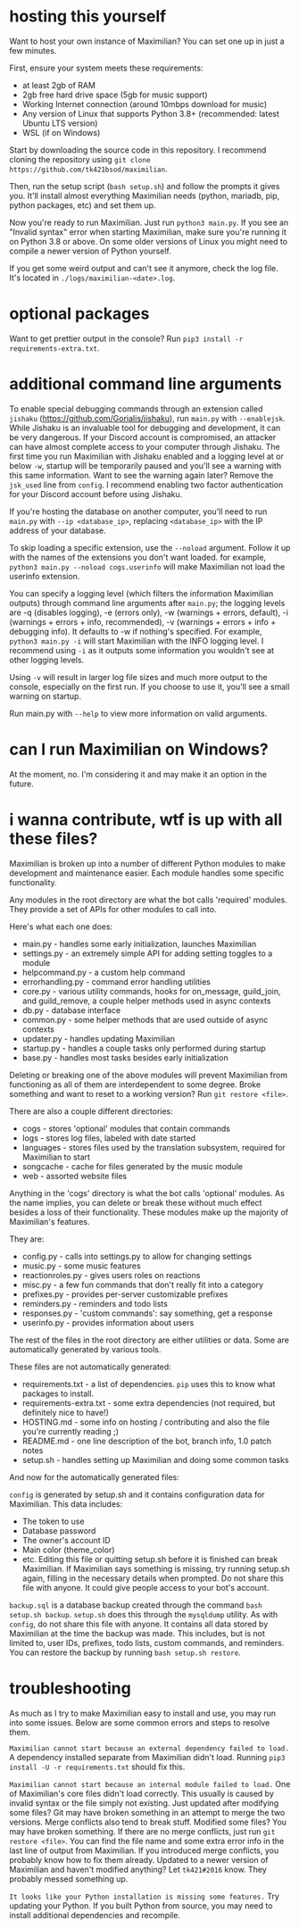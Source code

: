 # hosting this yourself
Want to host your own instance of Maximilian?
You can set one up in just a few minutes.

First, ensure your system meets these requirements:
- at least 2gb of RAM
- 2gb free hard drive space (5gb for music support)
- Working Internet connection (around 10mbps download for music)
- Any version of Linux that supports Python 3.8+ (recommended: latest Ubuntu LTS version)
- WSL (if on Windows)

Start by downloading the source code in this repository.  I recommend cloning the repository using `git clone https://github.com/tk421bsod/maximilian`.

Then, run the setup script (`bash setup.sh`) and follow the prompts it gives you.
It'll install almost everything Maximilian needs (python, mariadb, pip, python packages, etc) and set them up.

Now you're ready to run Maximilian. Just run `python3 main.py`.
If you see an "Invalid syntax" error when starting Maximilian, make sure you're running it on Python 3.8 or above. 
On some older versions of Linux you might need to compile a newer version of Python yourself.

If you get some weird output and can't see it anymore, check the log file. It's located in `./logs/maximilian-<date>.log`.

# optional packages
Want to get prettier output in the console?
Run `pip3 install -r requirements-extra.txt`.

# additional command line arguments 

To enable special debugging commands through an extension called `jishaku` (https://github.com/Gorialis/jishaku), run `main.py` with `--enablejsk`.
While Jishaku is an invaluable tool for debugging and development, it can be very dangerous. If your Discord account is compromised, an attacker can have almost complete access to your computer through Jishaku.
The first time you run Maximilian with Jishaku enabled and a logging level at or below `-w`, startup will be temporarily paused and you'll see a warning with this same information.
Want to see the warning again later? Remove the `jsk_used` line from `config`.
I recommend enabling two factor authentication for your Discord account before using Jishaku.

If you're hosting the database on another computer, you'll need to run `main.py` with `--ip <database_ip>`, replacing `<database_ip>` with the IP address of your database.

To skip loading a specific extension, use the `--noload` argument. Follow it up with the names of the extensions you don't want loaded. for example, `python3 main.py --noload cogs.userinfo` will make Maximilian not load the userinfo extension.

You can specify a logging level (which filters the information Maximilian outputs) through command line arguments after `main.py`; the logging levels are -q (disables logging), -e (errors only), -w (warnings + errors, default), -i (warnings + errors + info, recommended), -v (warnings + errors + info + debugging info).
It defaults to -w if nothing's specified.
For example, `python3 main.py -i` will start Maximilian with the INFO logging level.
I recommend using `-i` as it outputs some information you wouldn't see at other logging levels.

Using `-v` will result in larger log file sizes and much more output to the console, especially on the first run.
If you choose to use it, you'll see a small warning on startup.

Run main.py with `--help` to view more information on valid arguments.

# can I run Maximilian on Windows?
At the moment, no.
I'm considering it and may make it an option in the future.

# i wanna contribute, wtf is up with all these files?
Maximilian is broken up into a number of different Python modules to make development and maintenance easier.
Each module handles some specific functionality.

Any modules in the root directory are what the bot calls 'required' modules. They provide a set of APIs for other modules to call into.

Here's what each one does:
* main.py - handles some early initialization, launches Maximilian
* settings.py - an extremely simple API for adding setting toggles to a module
* helpcommand.py - a custom help command
* errorhandling.py - command error handling utilities
* core.py - various utility commands, hooks for on_message, guild_join, and guild_remove, a couple helper methods used in async contexts
* db.py - database interface
* common.py - some helper methods that are used outside of async contexts
* updater.py - handles updating Maximilian
* startup.py - handles a couple tasks only performed during startup
* base.py - handles most tasks besides early initialization

Deleting or breaking one of the above modules will prevent Maximilian from functioning as all of them are interdependent to some degree.
Broke something and want to reset to a working version? Run `git restore <file>`.

There are also a couple different directories:
* cogs - stores 'optional' modules that contain commands
* logs - stores log files, labeled with date started
* languages - stores files used by the translation subsystem, required for Maximilian to start
* songcache - cache for files generated by the music module
* web - assorted website files

Anything in the 'cogs' directory is what the bot calls 'optional' modules.
As the name implies, you can delete or break these without much effect besides a loss of their functionality.
These modules make up the majority of Maximilian's features.

They are:
* config.py - calls into settings.py to allow for changing settings
* music.py - some music features
* reactionroles.py - gives users roles on reactions
* misc.py - a few fun commands that don't really fit into a category
* prefixes.py - provides per-server customizable prefixes
* reminders.py - reminders and todo lists
* responses.py - 'custom commands': say something, get a response
* userinfo.py - provides information about users

The rest of the files in the root directory are either utilities or data.
Some are automatically generated by various tools.

These files are not automatically generated:
* requirements.txt - a list of dependencies. `pip` uses this to know what packages to install.
* requirements-extra.txt - some extra dependencies (not required, but definitely nice to have!)
* HOSTING.md - some info on hosting / contributing and also the file you're currently reading ;)
* README.md - one line description of the bot, branch info, 1.0 patch notes
* setup.sh - handles setting up Maximilian and doing some common tasks

And now for the automatically generated files:

`config` is generated by setup.sh and it contains configuration data for Maximilian. 
This data includes:
* The token to use
* Database password
* The owner's account ID
* Main color (theme_color)
* etc.
Editing this file or quitting setup.sh before it is finished can break Maximilian. 
If Maximilian says something is missing, try running setup.sh again, filling in the necessary details when prompted.
Do not share this file with anyone. It could give people access to your bot's account.

`backup.sql` is a database backup created through the command `bash setup.sh backup`.
`setup.sh` does this through the `mysqldump` utility.
As with `config`, do not share this file with anyone. It contains all data stored by Maximilian at the time the backup was made.
This includes, but is not limited to, user IDs, prefixes, todo lists, custom commands, and reminders.
You can restore the backup by running `bash setup.sh restore`.

# troubleshooting
As much as I try to make Maximilian easy to install and use, you may run into some issues.
Below are some common errors and steps to resolve them.

`Maximilian cannot start because an external dependency failed to load.`
A dependency installed separate from Maximilian didn't load.
Running `pip3 install -U -r requirements.txt` should fix this.

`Maximilian cannot start because an internal module failed to load.`
One of Maximilian's core files didn't load correctly.
This usually is caused by invalid syntax or the file simply not existing.
Just updated after modifying some files? Git may have broken something in an attempt to merge the two versions. Merge conflicts also tend to break stuff.
Modified some files? You may have broken something.
If there are no merge conflicts, just run `git restore <file>`.
You can find the file name and some extra error info in the last line of output from Maximilian.
If you introduced merge conflicts, you probably know how to fix them already.
Updated to a newer version of Maximilian and haven't modified anything?
Let `tk421#2016` know. They probably messed something up.

`It looks like your Python installation is missing some features.`
Try updating your Python. If you built Python from source, you may need to install additional dependencies and recompile.
